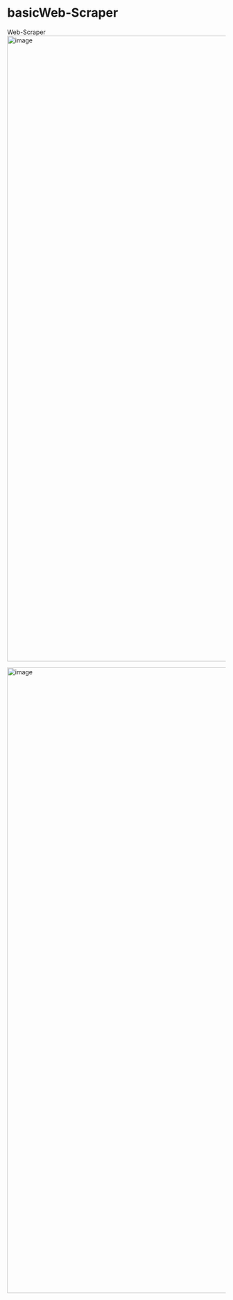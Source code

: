 # basicWeb-Scraper
Web-Scraper 
<img width="1440" alt="image" src="https://github.com/AbdulRahman788/basicWeb-Scraper/assets/96978499/4457df45-ac18-464d-afd2-09ecfb647820">
 
<img width="1440" alt="image" src="https://github.com/AbdulRahman788/basicWeb-Scraper/assets/96978499/bfa3df68-b848-43e4-b43e-c73a7c13325e">

